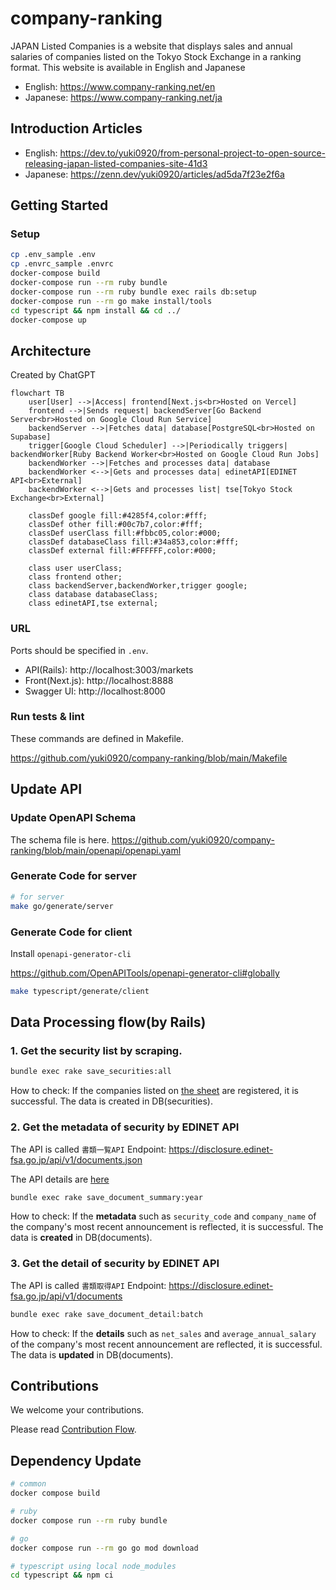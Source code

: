 # company-ranking

JAPAN Listed Companies is a website that displays sales and annual salaries of companies listed on the Tokyo Stock Exchange in a ranking format. This website is available in English and Japanese

- English: https://www.company-ranking.net/en
- Japanese: https://www.company-ranking.net/ja

## Introduction Articles
- English: https://dev.to/yuki0920/from-personal-project-to-open-source-releasing-japan-listed-companies-site-41d3
- Japanese: https://zenn.dev/yuki0920/articles/ad5da7f23e2f6a

## Getting Started

### Setup

```sh
cp .env_sample .env
cp .envrc_sample .envrc
docker-compose build
docker-compose run --rm ruby bundle
docker-compose run --rm ruby bundle exec rails db:setup
docker-compose run --rm go make install/tools
cd typescript && npm install && cd ../
docker-compose up
```

## Architecture

Created by ChatGPT

```mermaid
flowchart TB
    user[User] -->|Access| frontend[Next.js<br>Hosted on Vercel]
    frontend -->|Sends request| backendServer[Go Backend Server<br>Hosted on Google Cloud Run Service]
    backendServer -->|Fetches data| database[PostgreSQL<br>Hosted on Supabase]
    trigger[Google Cloud Scheduler] -->|Periodically triggers| backendWorker[Ruby Backend Worker<br>Hosted on Google Cloud Run Jobs]
    backendWorker -->|Fetches and processes data| database
    backendWorker <-->|Gets and processes data| edinetAPI[EDINET API<br>External]
    backendWorker <-->|Gets and processes list| tse[Tokyo Stock Exchange<br>External]

    classDef google fill:#4285f4,color:#fff;
    classDef other fill:#00c7b7,color:#fff;
    classDef userClass fill:#fbbc05,color:#000;
    classDef databaseClass fill:#34a853,color:#fff;
    classDef external fill:#FFFFFF,color:#000;

    class user userClass;
    class frontend other;
    class backendServer,backendWorker,trigger google;
    class database databaseClass;
    class edinetAPI,tse external;
```

### URL

Ports should be specified in `.env`.

- API(Rails): http://localhost:3003/markets
- Front(Next.js): http://localhost:8888
- Swagger UI: http://localhost:8000


### Run tests & lint

These commands are defined in Makefile.

https://github.com/yuki0920/company-ranking/blob/main/Makefile

## Update API

### Update OpenAPI Schema

The schema file is here.
https://github.com/yuki0920/company-ranking/blob/main/openapi/openapi.yaml

### Generate Code for server

```sh
# for server
make go/generate/server
```


### Generate Code for client

Install `openapi-generator-cli`

https://github.com/OpenAPITools/openapi-generator-cli#globally

```sh
make typescript/generate/client
```

## Data Processing flow(by Rails)

### 1. Get the security list by scraping.

```sh
bundle exec rake save_securities:all
```

How to check: If the companies listed on [the sheet](https://www.jpx.co.jp/listing/stocks/new/index.html) are registered, it is successful.
The data is created in DB(securities).

### 2. Get the metadata of security by EDINET API

The API is called `書類一覧API`
Endpoint: https://disclosure.edinet-fsa.go.jp/api/v1/documents.json

The API details are [here](https://disclosure2dl.edinet-fsa.go.jp/guide/static/disclosure/WZEK0110.html)

```sh
bundle exec rake save_document_summary:year
```

How to check: If the **metadata** such as `security_code` and `company_name` of the company's most recent announcement is reflected, it is successful.
The data is **created** in DB(documents).

### 3. Get the detail of security by EDINET API

The API is called `書類取得API`
Endpoint: https://disclosure.edinet-fsa.go.jp/api/v1/documents

```sh
bundle exec rake save_document_detail:batch
```

How to check: If the **details** such as `net_sales` and `average_annual_salary` of the company's most recent announcement are reflected, it is successful.
The data is **updated** in DB(documents).

## Contributions
We welcome your contributions.

Please read [Contribution Flow](CONTRIBUTING.md).

## Dependency Update

```sh
# common
docker compose build

# ruby
docker compose run --rm ruby bundle

# go
docker compose run --rm go go mod download

# typescript using local node_modules
cd typescript && npm ci
```
